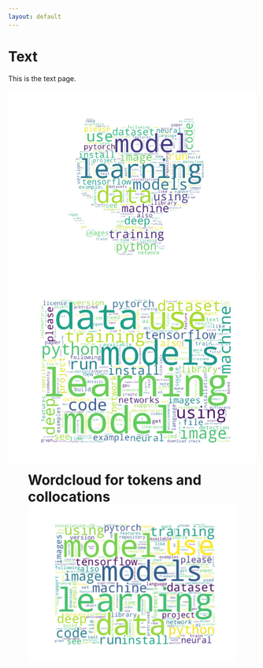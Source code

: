 ```yaml
---
layout: default
---
```


# Text

This is the text page.

<img src="assets/images/wordcloud_github_transparent.png" alt="wordcloud_github" style="border: none; background: transparent;">

<img src="assets/images/wordcloud_transparent.png" alt="wordcloud" style="border: none; background: transparent;">

<figure>
    <figcaption style="font-size: 2em;"><strong>Wordcloud for tokens and collocations</strong></figcaption>
    <img src="assets/images/wordcloud.svg" alt="wordcloud">
</figure>
